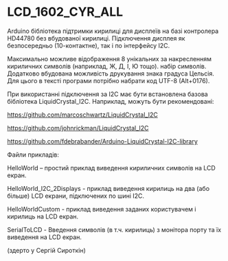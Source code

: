 # LCD_1602_CYR_ALL
Arduino бібліотека підтримки кирилиці для дисплеїв на базі контролера HD44780 без вбудованої кирилиці. Підключення дисплея як безпосередньо (10-контактне), так і по інтерфейсу I2C.

Максимально можливе відображення 8 унікальних за накресленням кириличних символів (наприклад, Ж, Д, І, Ю тощо). набір символів. Додатково вбудована можливість друкування знака градуса Цельсія. Для цього в тексті програми потрібно набрати код UTF-8 (Alt+0176).


При використанні підключення за I2C має бути встановлена ​​базова бібліотека LiquidCrystal_I2C. Наприклад, можуть бути рекомендовані:

https://github.com/marcoschwartz/LiquidCrystal_I2C

https://github.com/johnrickman/LiquidCrystal_I2C

https://github.com/fdebrabander/Arduino-LiquidCrystal-I2C-library


Файли прикладів:

HelloWorld – простий приклад виведення кириличних символів на LCD екран.

HelloWorld_I2C_2Displays - приклад виведення кирилиць на два (або більше) LCD екрани, підключених по шині I2C.

HelloWorldCustom - приклад виведення заданих користувачем і кирилиць на LCD екран.

SerialToLCD - Введення символів (в т.ч. кирилиць) з монітора порту та їх виведення на LCD екран.

(здерто у Сергій Сироткін) 